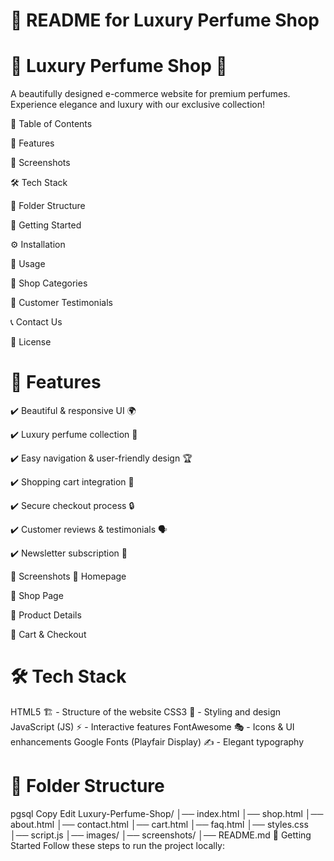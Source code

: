 #  📜 README for Luxury Perfume Shop
# 🌸 Luxury Perfume Shop 🌸
A beautifully designed e-commerce website for premium perfumes. Experience elegance and luxury with our exclusive collection!



📌 Table of Contents

🌟 Features

🎨 Screenshots

🛠️ Tech Stack

📂 Folder Structure

🚀 Getting Started

⚙️ Installation

📜 Usage

🛒 Shop Categories

📢 Customer Testimonials

📞 Contact Us

📄 License

# 🌟 Features

✔️ Beautiful & responsive UI 🌍

✔️ Luxury perfume collection 💎

✔️ Easy navigation & user-friendly design 🏆

✔️ Shopping cart integration 🛒

✔️ Secure checkout process 🔒

✔️ Customer reviews & testimonials 🗣️

✔️ Newsletter subscription 📩

🎨 Screenshots
📌 Homepage

📌 Shop Page

📌 Product Details

📌 Cart & Checkout

#  🛠️ Tech Stack
HTML5 🏗️ - Structure of the website
CSS3 🎨 - Styling and design
JavaScript (JS) ⚡ - Interactive features
FontAwesome 🎭 - Icons & UI enhancements
Google Fonts (Playfair Display) ✍️ - Elegant typography
#  📂 Folder Structure
pgsql
Copy
Edit
Luxury-Perfume-Shop/
│── index.html
│── shop.html
│── about.html
│── contact.html
│── cart.html
│── faq.html
│── styles.css
│── script.js
│── images/
│── screenshots/
│── README.md
🚀 Getting Started
Follow these steps to run the project locally:



